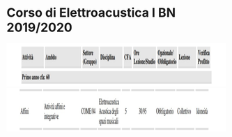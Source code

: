 Corso di Elettroacustica I BN 2019/2020
========

<img src="https://github.com/SMERM/BN-Velitchkova/blob/master/Programma%20di%20studi/intestazione.jpeg" height="100">

<img src="https://github.com/SMERM/BN-Velitchkova/blob/master/Programma%20di%20studi/elettroacustica_IBN.jpeg" height="100">


